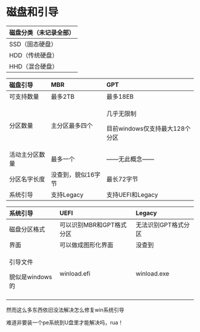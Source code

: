 # 磁盘和引导

| 磁盘分类（未记录全部） |
| :--- |
| SSD（固态硬盘） |
| HDD（传统硬盘） |
| HHD（混合硬盘） |

<table>
  <thead>
    <tr>
      <th style="text-align:left">&#x78C1;&#x76D8;&#x5F15;&#x5BFC;</th>
      <th style="text-align:left">MBR</th>
      <th style="text-align:left">GPT</th>
    </tr>
  </thead>
  <tbody>
    <tr>
      <td style="text-align:left">&#x53EF;&#x652F;&#x6301;&#x6570;&#x91CF;</td>
      <td style="text-align:left">&#x6700;&#x591A;2TB</td>
      <td style="text-align:left">&#x6700;&#x591A;18EB</td>
    </tr>
    <tr>
      <td style="text-align:left">&#x5206;&#x533A;&#x6570;&#x91CF;</td>
      <td style="text-align:left">&#x4E3B;&#x5206;&#x533A;&#x6700;&#x591A;&#x56DB;&#x4E2A;</td>
      <td style="text-align:left">
        <p>&#x51E0;&#x4E4E;&#x65E0;&#x9650;&#x5236;</p>
        <p>&#x76EE;&#x524D;windows&#x4EC5;&#x652F;&#x6301;&#x6700;&#x5927;128&#x4E2A;&#x5206;&#x533A;</p>
      </td>
    </tr>
    <tr>
      <td style="text-align:left">&#x6D3B;&#x52A8;&#x4E3B;&#x5206;&#x533A;&#x6570;&#x91CF;</td>
      <td style="text-align:left">&#x6700;&#x591A;&#x4E00;&#x4E2A;</td>
      <td style="text-align:left">&#x2014;&#x2014;&#x65E0;&#x6B64;&#x6982;&#x5FF5;&#x2014;&#x2014;</td>
    </tr>
    <tr>
      <td style="text-align:left">&#x5206;&#x533A;&#x540D;&#x5B57;&#x957F;&#x5EA6;</td>
      <td style="text-align:left">&#x6CA1;&#x67E5;&#x5230;&#xFF0C;&#x8C8C;&#x4F3C;16&#x5B57;&#x8282;</td>
      <td
      style="text-align:left">&#x6700;&#x957F;72&#x5B57;&#x8282;</td>
    </tr>
    <tr>
      <td style="text-align:left">&#x7CFB;&#x7EDF;&#x5F15;&#x5BFC;</td>
      <td style="text-align:left">&#x652F;&#x6301;Legacy</td>
      <td style="text-align:left">&#x652F;&#x6301;UEFI&#x548C;Legacy</td>
    </tr>
  </tbody>
</table>

<table>
  <thead>
    <tr>
      <th style="text-align:left">&#x7CFB;&#x7EDF;&#x5F15;&#x5BFC;</th>
      <th style="text-align:left">UEFI</th>
      <th style="text-align:left">Legacy</th>
    </tr>
  </thead>
  <tbody>
    <tr>
      <td style="text-align:left">&#x78C1;&#x76D8;&#x5206;&#x533A;&#x683C;&#x5F0F;</td>
      <td style="text-align:left">&#x53EF;&#x4EE5;&#x8BC6;&#x522B;MBR&#x548C;GPT&#x683C;&#x5F0F;&#x5206;&#x533A;</td>
      <td
      style="text-align:left">&#x65E0;&#x6CD5;&#x8BC6;&#x522B;GPT&#x683C;&#x5F0F;&#x5206;&#x533A;</td>
    </tr>
    <tr>
      <td style="text-align:left">&#x754C;&#x9762;</td>
      <td style="text-align:left">&#x53EF;&#x4EE5;&#x505A;&#x6210;&#x56FE;&#x5F62;&#x5316;&#x754C;&#x9762;</td>
      <td
      style="text-align:left">&#x6CA1;&#x67E5;&#x5230;</td>
    </tr>
    <tr>
      <td style="text-align:left">
        <p>&#x5F15;&#x5BFC;&#x6587;&#x4EF6;</p>
        <p>&#x8C8C;&#x4F3C;&#x662F;windows&#x7684;</p>
      </td>
      <td style="text-align:left">winload.efi</td>
      <td style="text-align:left">winload.exe</td>
    </tr>
    <tr>
      <td style="text-align:left"></td>
      <td style="text-align:left"></td>
      <td style="text-align:left"></td>
    </tr>
  </tbody>
</table>

然而这么多东西依旧没法解决怎么修复win系统引导

难道非要装一个pe系统到U盘里才能解决吗，rua！

